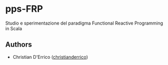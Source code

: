 # pps-FRP
Studio e sperimentazione del paradigma Functional Reactive Programming in Scala

## Authors
- Christian D'Errico ([christianderrico](https://github.com/christianderrico))

